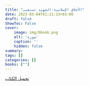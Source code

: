 ```yaml
---
title: "الأخلاق الإسلامية-الشهيد دستغيب"
date: 2023-03-04T01:21:13+03:00
draft: false
ShowToc: False
cover:
    image: img/6book.png
    alt: 'صورة'
    caption: ''
    hidden: false
summary: 
tags: []
categories: []
books: [""]
---
```

[تحميل الكتاب](https://files.akhlagona.com/bigfiles/6.pdf)